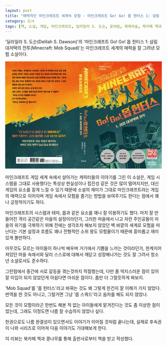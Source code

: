 ```yaml
---
layout: post
title: "매력적인 마인크래프트 세계속 모험 - 마인크래프트 Go! Go! 몹 헌터스 1: 삼림 대저택의 전투"
category: 도서
tags: [책, 소설, 게임, 마인크래프트, 딜라일라 S. 도슨, 윤여림, 제제의숲, 북카페 책과 콩나무, 서평]
---
```


'딜라일라 S. 도슨(Delilah S. Dawson)'의
'마인크래프트 Go! Go! 몹 헌터스 1: 삼림 대저택의 전투(Minecraft: Mob Squad)'는
마인크래프트 세계의 매력을 잘 그려낸 모험 소설이다.

![표지](/images/minecraft-mob-squad-1-book-w640.jpg)

마인크래프트 게임 세계 속에서 살아가는 캐릭터들의 이야기를 그린 이 소설은,
게임 시스템을 그대로 사용했다는 특성상 현실성이나 핍진성 같은 것은 많이 떨어지지만,
대신 게임의 요소를 짙게 느낄 수 있기 때문에
소설의 재미가 그대로 마인크래프트라는 게임의 매력으로 이어지며
게임 속에서 모험을 즐기는 방법을 보여주기도 한다는 점에서 꽤나 긍정적이기도 하다.

마인크래프트의 시스템과 테마, 몹과 같은 요소를 꽤나 잘 이용하기도 했다.
마치 잘 만들어진 격리 공간같은 마을의 설정이라던가,
그러한 마을에서 나고 자란 주인공들이
마을의 위기를 극복하기 위해
전에는 생각조차 해보지 않았던 벽 바깥의 세계로 모험을 떠난다는
기본 설정과 흐름도
꽤나 전형적인 소위 왕도 모험물이기 때문에 흥미롭고 재미있게 볼만하다.

아무것도 모르는 아이들이 하나씩 배우며 거기에서 기쁨을 느끼는 것이라던가,
한계지어져있던 마을 속에서와 달리 스스로에 대해서 깨닫고
성장해나가는 것도 잘 그려서 청소년 소설로서도 준수하다.

그런점에서 중간에 서로 갈등을 겪는것까지 적절했는데,
다만 좀 억지스러운 점이 있어 잘 이입이 되지 않았던게 아쉽다면 아쉬운 점이다.
좀만 더 그럴듯하게 짜보지.

'Mob Squad'를 '몹 헌터스'라고 바꿔논 것도 왜 그렇게 한건지 잘 이해가 가지 않았다.
번역을 한 것도 아니고, 그럴거면 그냥 '몹 스쿼드'라고 음차를 해도 되지 않았나.

모든 것이 모험이라곤 한번도 해본 적 없는 아이들에게 맡겨진다는 것도 좀 이상한 점이었는데,
그래도 이정도면 나름 잘 수습하지 않았나 싶다.

한권으로도 나름 완결성이 있으면서도 이야기가 이어질 것처럼 끝나는데,
실제로 후속권이 나와 시리즈로 이어져
다음 이야기도 기대해보게 한다.



<div class="im im-info">
이 리뷰는 북카페 책과 콩나무를 통해 출판사로부터 책을 받고 작성했다.
</div>
